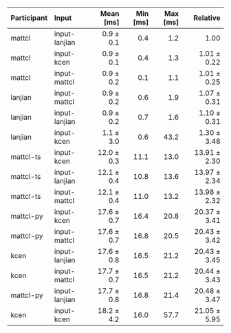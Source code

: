 | Participant | Input | Mean [ms] | Min [ms] | Max [ms] | Relative |
|:---|:---|---:|---:|---:|---:|
| mattcl | input-lanjian | 0.9 ± 0.1 | 0.4 | 1.2 | 1.00 |
| mattcl | input-kcen | 0.9 ± 0.1 | 0.4 | 1.3 | 1.01 ± 0.22 |
| mattcl | input-mattcl | 0.9 ± 0.2 | 0.1 | 1.1 | 1.01 ± 0.25 |
| lanjian | input-mattcl | 0.9 ± 0.2 | 0.6 | 1.9 | 1.07 ± 0.31 |
| lanjian | input-lanjian | 0.9 ± 0.2 | 0.7 | 1.6 | 1.10 ± 0.31 |
| lanjian | input-kcen | 1.1 ± 3.0 | 0.6 | 43.2 | 1.30 ± 3.48 |
| mattcl-ts | input-kcen | 12.0 ± 0.3 | 11.1 | 13.0 | 13.91 ± 2.30 |
| mattcl-ts | input-lanjian | 12.1 ± 0.4 | 10.8 | 13.6 | 13.97 ± 2.34 |
| mattcl-ts | input-mattcl | 12.1 ± 0.4 | 11.0 | 13.2 | 13.98 ± 2.32 |
| mattcl-py | input-kcen | 17.6 ± 0.7 | 16.4 | 20.8 | 20.37 ± 3.41 |
| mattcl-py | input-mattcl | 17.6 ± 0.7 | 16.8 | 20.5 | 20.43 ± 3.42 |
| kcen | input-lanjian | 17.6 ± 0.8 | 16.5 | 21.2 | 20.43 ± 3.45 |
| kcen | input-mattcl | 17.7 ± 0.7 | 16.5 | 21.2 | 20.44 ± 3.43 |
| mattcl-py | input-lanjian | 17.7 ± 0.8 | 16.8 | 21.4 | 20.48 ± 3.47 |
| kcen | input-kcen | 18.2 ± 4.2 | 16.0 | 57.7 | 21.05 ± 5.95 |
